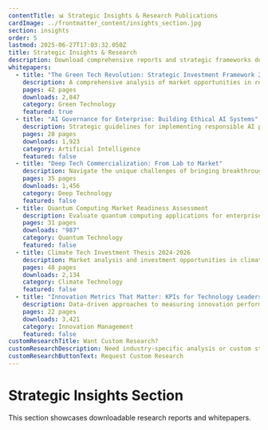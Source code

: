```yaml
---
contentTitle: 📊 Strategic Insights & Research Publications
cardImage: ../frontmatter_content/insights_section.jpg
section: insights
order: 5
lastmod: 2025-06-27T17:03:32.050Z
title: Strategic Insights & Research
description: Download comprehensive reports and strategic frameworks developed from real-world consulting experience with industry leaders.
whitepapers:
  - title: "The Green Tech Revolution: Strategic Investment Framework 2024"
    description: A comprehensive analysis of market opportunities in renewable energy, sustainable manufacturing, and circular economy business models.
    pages: 42 pages
    downloads: 2,847
    category: Green Technology
    featured: true
  - title: "AI Governance for Enterprise: Building Ethical AI Systems"
    description: Strategic guidelines for implementing responsible AI practices while maintaining competitive advantage and regulatory compliance.
    pages: 28 pages
    downloads: 1,923
    category: Artificial Intelligence
    featured: false
  - title: "Deep Tech Commercialization: From Lab to Market"
    description: Navigate the unique challenges of bringing breakthrough technologies from research institutions to commercial success.
    pages: 35 pages
    downloads: 1,456
    category: Deep Technology
    featured: false
  - title: Quantum Computing Market Readiness Assessment
    description: Evaluate quantum computing applications for enterprise adoption and investment timing across industries.
    pages: 31 pages
    downloads: "987"
    category: Quantum Technology
    featured: false
  - title: Climate Tech Investment Thesis 2024-2026
    description: Market analysis and investment opportunities in climate technology sectors with highest growth potential.
    pages: 48 pages
    downloads: 2,134
    category: Climate Technology
    featured: false
  - title: "Innovation Metrics That Matter: KPIs for Technology Leaders"
    description: Data-driven approaches to measuring innovation performance and ROI in technology-driven organizations.
    pages: 22 pages
    downloads: 3,421
    category: Innovation Management
    featured: false
customResearchTitle: Want Custom Research?
customResearchDescription: Need industry-specific analysis or custom strategic frameworks? I develop tailored research reports for executive teams and investment committees.
customResearchButtonText: Request Custom Research
---
```


# Strategic Insights Section

This section showcases downloadable research reports and whitepapers.
